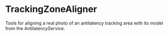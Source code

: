 # TrackingZoneAligner
Tools for aligning a real photo of an antilatency tracking area with its model from the AntilatencyService.
